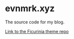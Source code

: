 # evnmrk.xyz

The source code for my blog.

[Link to the Ficurinia theme repo](https://gitlab.com/gabmus/hugo-ficurinia)
